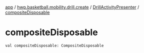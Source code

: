 [app](../../index.md) / [hwp.basketball.mobility.drill.create](../index.md) / [DrillActivityPresenter](index.md) / [compositeDisposable](.)

# compositeDisposable

`val compositeDisposable: CompositeDisposable`